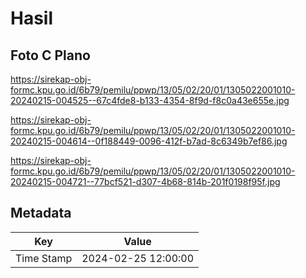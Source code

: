 # Hasil

## Foto C Plano

https://sirekap-obj-formc.kpu.go.id/6b79/pemilu/ppwp/13/05/02/20/01/1305022001010-20240215-004525--67c4fde8-b133-4354-8f9d-f8c0a43e655e.jpg

https://sirekap-obj-formc.kpu.go.id/6b79/pemilu/ppwp/13/05/02/20/01/1305022001010-20240215-004614--0f188449-0096-412f-b7ad-8c6349b7ef86.jpg

https://sirekap-obj-formc.kpu.go.id/6b79/pemilu/ppwp/13/05/02/20/01/1305022001010-20240215-004721--77bcf521-d307-4b68-814b-201f0198f95f.jpg


## Metadata

| Key        | Value               |
| ---------- | ------------------- |
| Time Stamp | 2024-02-25 12:00:00 |



